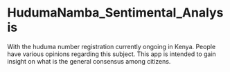 # HudumaNamba_Sentimental_Analysis

With the huduma number registration currently ongoing in Kenya. People have various opinions regarding this subject. 
This app is intended to gain insight on what is the general consensus among citizens.
